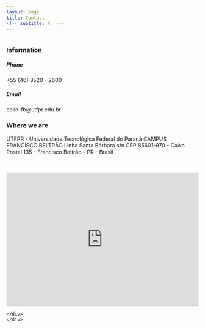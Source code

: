 ```yaml
---
layout: page
title: Contact
<!-- subtitle: X  -->
---
```


<div class="row">
	<div class="column">
      <h3>Information</h3>
      <h5>Phone</h5> +55 (46) 3520 - 2600
		<h5>Email</h5> colin-fb@utfpr.edu.br
	</div>
	<div class="columm">
	 <h3>Where we are</h3>
	 <p>UTFPR - Universidade Tecnológica Federal do Paraná  
	 CAMPUS FRANCISCO BELTRÃO Linha Santa Bárbara s/n  
	 CEP 85601-970 - Caixa Postal 135 - Francisco Beltrão - PR - Brasil</p>
	</div>
</div>
<p>&nbsp;</p>

<iframe src="https://www.google.com/maps/embed?pb=!1m18!1m12!1m3!1d3583.4553978584404!2d-53.093668385473!3d-26.084049065432826!2m3!1f0!2f0!3f0!3m2!1i1024!2i768!4f13.1!3m3!1m2!1s0x94f0725f2eb2f133%3A0x4bda755abacbfcd8!2sUniversidade%20Tecnol%C3%B3gica%20Federal%20do%20Paran%C3%A1%2C%20C%C3%A2mpus%20Francisco%20Beltr%C3%A3o!5e0!3m2!1spt-BR!2sbr!4v1625766053772!5m2!1spt-BR!2sbr" width="100%" height="350" style="border:0;" allowfullscreen="" loading="lazy"></iframe>
	<div class="row">
	<div class="column">
    
	</div>
	</div>
